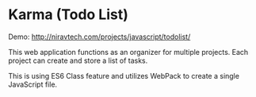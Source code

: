 # Karma (Todo List)

Demo: http://niravtech.com/projects/javascript/todolist/

This web application functions as an organizer for multiple projects. Each project can create and store a list of tasks.

This is using ES6 Class feature and utilizes WebPack to create a single JavaScript file.